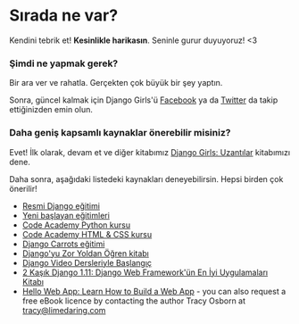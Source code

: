 # Sırada ne var?

Kendini tebrik et! **Kesinlikle harikasın**. Seninle gurur duyuyoruz! <3

### Şimdi ne yapmak gerek?

Bir ara ver ve rahatla. Gerçekten çok büyük bir şey yaptın.

Sonra, güncel kalmak için Django Girls'ü [Facebook](http://facebook.com/djangogirls) ya da [Twitter](https://twitter.com/djangogirls) da takip ettiğinizden emin olun.

### Daha geniş kapsamlı kaynaklar önerebilir misiniz?

Evet! İlk olarak, devam et ve diğer kitabımız [Django Girls: Uzantılar](https://djangogirls.gitbooks.io/django-girls-tutorial-extensions/content/) kitabımızı dene.

Daha sonra, aşağıdaki listedeki kaynakları deneyebilirsin. Hepsi birden çok önerilir!

- [Resmi Django eğitimi](https://docs.djangoproject.com/en/1.11/intro/tutorial01/)
- [Yeni başlayan eğitimleri](http://newcoder.io/tutorials/)
- [Code Academy Python kursu](https://www.codecademy.com/en/tracks/python)
- [Code Academy HTML & CSS kursu](https://www.codecademy.com/tracks/web)
- [Django Carrots eğitimi](https://github.com/ggcarrots/django-carrots)
- [Django'yu Zor Yoldan Öğren kitabı](http://learnpythonthehardway.org/book/)
- [Django Video Dersleriyle Başlangıç](http://www.gettingstartedwithdjango.com/)
- [2 Kaşık Django 1.11: Django Web Framework'ün En İyi Uygulamaları Kitabı](https://www.twoscoopspress.com/products/two-scoops-of-django-1-11)
- [Hello Web App: Learn How to Build a Web App](https://hellowebapp.com/) - you can also request a free eBook licence by contacting the author Tracy Osborn at <tracy@limedaring.com>